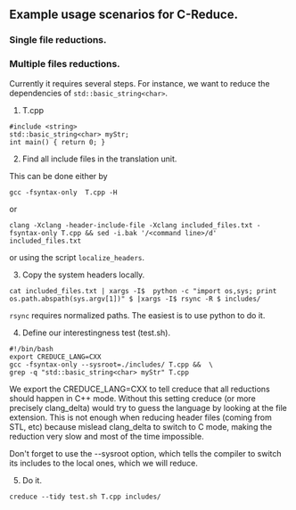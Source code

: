 ## Example usage scenarios for C-Reduce.

### Single file reductions.

### Multiple files reductions.

Currently it requires several steps. For instance, we want to reduce the
dependencies of `std::basic_string<char>`.

1. T.cpp

```
#include <string>
std::basic_string<char> myStr;
int main() { return 0; }
```

2. Find all include files in the translation unit.

This can be done either by
```
gcc -fsyntax-only  T.cpp -H
```
or
```
clang -Xclang -header-include-file -Xclang included_files.txt -fsyntax-only T.cpp && sed -i.bak '/<command line>/d' included_files.txt
```

or using the script `localize_headers`.

3. Copy the system headers locally.
```
cat included_files.txt | xargs -I$  python -c "import os,sys; print os.path.abspath(sys.argv[1])" $ |xargs -I$ rsync -R $ includes/
```

`rsync` requires normalized paths. The easiest is to use python to do it.

4. Define our interestingness test (test.sh).

```
#!/bin/bash
export CREDUCE_LANG=CXX
gcc -fsyntax-only --sysroot=./includes/ T.cpp &&  \
grep -q "std::basic_string<char> myStr" T.cpp
```

We export the CREDUCE_LANG=CXX to tell creduce that all reductions should happen
in C++ mode. Without this setting creduce (or more precisely clang_delta) would
try to guess the language by looking at the file extension. This is not enough
when reducing header files (coming from STL, etc) because mislead clang_delta to
switch to C mode, making the reduction very slow and most of the time impossible.

Don't forget to use the --sysroot option, which tells the compiler to switch its
includes to the local ones, which we will reduce.

5. Do it.

```
creduce --tidy test.sh T.cpp includes/
```
